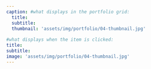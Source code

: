 ```yaml
---
caption: #what displays in the portfolio grid:
  title: 
  subtitle: 
  thumbnail: 'assets/img/portfolio/04-thumbnail.jpg'
  
#what displays when the item is clicked:
title: 
subtitle: 
image: 'assets/img/portfolio/04-thumbnail.jpg'
---
```

